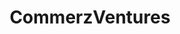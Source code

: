 ---
layout: firm_page
title: "CommerzVentures"
id: "commerzventures.com"
permalink: "/commerzventurescommerzventures.com/"
website: "https://commerzventures.com"
offices: "Frankfurt am Main (Germany)"
investment_stages: "Series A, Series B, Series C"
portfolio_companies: ""
portfolio_link: "https://commerzventures.com/portfolio"
investment_markets: "FinTech, InsurTech"
founded_year: "2014"
description: "CommerzVentures is an independent and return-oriented venture capital firm managing €550m across three funds. They invest in early-stage FinTech and InsurTech companies starting at Series A in Europe, Israel, and the USA, backing visionary founders shaping the future of FinTech."
linkedin: "https://www.linkedin.com/company/4848532"
twitter: "https://twitter.com/commerzventures"
instagram: ""
team_page: "https://commerzventures.com/team"
investor_type: "Venture Capital"
crunchbase: "https://www.crunchbase.com/organization/commerzventures-gmbh"
pitchbook: "https://pitchbook.com/profiles/investor/111563-74"

# SEO Optimization
meta_title: "CommerzVentures - VC Firm - projectstartups.com"
meta_description: "CommerzVentures, CommerzVentures is an independent and return-oriented venture capital firm managing €550m across three funds. They invest in early-stage FinTech and I..."
meta_keywords: "CommerzVentures, FinTech, InsurTech, VC firm, venture capital, startup investor, projectstartups.com"
canonical_url: "https://vc.projectstartups.com/commerzventurescommerzventures.com/"
---